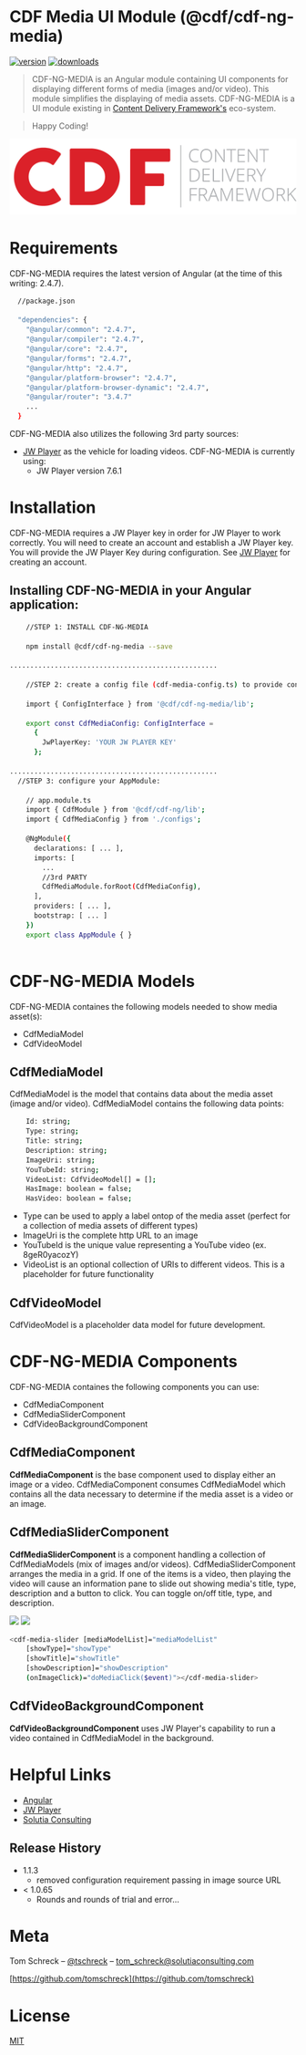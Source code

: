 # CDF Media UI Module (@cdf/cdf-ng-media)
[![version][npm-image]][npm-url]
[![downloads][downloads-image]][downloads-url]

> CDF-NG-MEDIA is an Angular module containing UI components for displaying different forms of media (images and/or video).  This module simplifies the displaying of media assets.  CDF-NG-MEDIA is a UI module existing in [Content Delivery Framework's][jwplayer-url] eco-system.

> Happy Coding!

![](logo-535x141.png)

# Requirements
CDF-NG-MEDIA requires the latest version of Angular (at the time of this writing: 2.4.7).
```sh
  //package.json
  
  "dependencies": {
    "@angular/common": "2.4.7",
    "@angular/compiler": "2.4.7",
    "@angular/core": "2.4.7",
    "@angular/forms": "2.4.7",
    "@angular/http": "2.4.7",
    "@angular/platform-browser": "2.4.7",
    "@angular/platform-browser-dynamic": "2.4.7",
    "@angular/router": "3.4.7"
	...
  }
```

CDF-NG-MEDIA also utilizes the following 3rd party sources:

* [JW Player][jwplayer-url] as the vehicle for loading videos.  CDF-NG-MEDIA is currently using:
  * JW Player version 7.6.1


# Installation
CDF-NG-MEDIA requires a JW Player key in order for JW Player to work correctly.  You will need to create an account and establish a JW Player key.  You will provide the JW Player Key during configuration.  See [JW Player][jwplayer-url] for creating an account.

## Installing CDF-NG-MEDIA in your Angular application:
```sh
    //STEP 1: INSTALL CDF-NG-MEDIA

    npm install @cdf/cdf-ng-media --save

...................................................

    //STEP 2: create a config file (cdf-media-config.ts) to provide configuration settings:

    import { ConfigInterface } from '@cdf/cdf-ng-media/lib';

    export const CdfMediaConfig: ConfigInterface =
      {
        JwPlayerKey: 'YOUR JW PLAYER KEY'
      };

...................................................
  //STEP 3: configure your AppModule:

    // app.module.ts
    import { CdfModule } from '@cdf/cdf-ng/lib';
    import { CdfMediaConfig } from './configs';
    
    @NgModule({
      declarations: [ ... ],
      imports: [
        ...
        //3rd PARTY
        CdfMediaModule.forRoot(CdfMediaConfig),
      ],
      providers: [ ... ],
      bootstrap: [ ... ]
    })
    export class AppModule { }
    
```


# CDF-NG-MEDIA Models
CDF-NG-MEDIA containes the following models needed to show media asset(s):
* CdfMediaModel
* CdfVideoModel

## **CdfMediaModel**
CdfMediaModel is the model that contains data about the media asset (image and/or video).  CdfMediaModel contains the following data points:

```sh
	Id: string;
	Type: string;
	Title: string;
	Description: string;
	ImageUri: string;
	YouTubeId: string;
	VideoList: CdfVideoModel[] = [];
	HasImage: boolean = false;
	HasVideo: boolean = false;  
```
  * Type can be used to apply a label ontop of the media asset (perfect for a collection of media assets of different types)
  * ImageUri is the complete http URL to an image
  * YouTubeId is the unique value representing a YouTube video (ex. 8geR0yacozY)
  * VideoList is an optional collection of URIs to different videos.  This is a placeholder for future functionality
  
## **CdfVideoModel**
CdfVideoModel is a placeholder data model for future development.



# CDF-NG-MEDIA Components
CDF-NG-MEDIA containes the following components you can use:
* CdfMediaComponent
* CdfMediaSliderComponent
* CdfVideoBackgroundComponent


## **CdfMediaComponent**
**CdfMediaComponent** is the base component used to display either an image or a video.  CdfMediaComponent consumes CdfMediaModel which contains all the data necessary to determine if the media asset is a video or an image.


## **CdfMediaSliderComponent**
**CdfMediaSliderComponent** is a component handling a collection of CdfMediaModels (mix of images and/or videos).   CdfMediaSliderComponent arranges the media in a grid.  If one of the items is a video, then playing the video will cause an information pane to slide out showing media's title, type, description and a button to click.  You can toggle on/off title, type, and description.

![][cdf-ng-media-slider-url]
![][cdf-ng-media-slider-video-url]

```sh
<cdf-media-slider [mediaModelList]="mediaModelList" 
    [showType]="showType"
    [showTitle]="showTitle"
    [showDescription]="showDescription"
    (onImageClick)="doMediaClick($event)"></cdf-media-slider>
```


## CdfVideoBackgroundComponent 
**CdfVideoBackgroundComponent** uses JW Player's capability to run a video contained in CdfMediaModel in the background.





# Helpful Links
* [Angular](https://angular.io/)
* [JW Player][jwplayer-url]
* [Solutia Consulting](http://solutiaconsulting.com)


## Release History

* 1.1.3
  * removed configuration requirement passing in image source URL
* < 1.0.65
  * Rounds and rounds of trial and error...

# Meta

Tom Schreck – [@tschreck](https://twitter.com/tschreck) – tom_schreck@solutiaconsulting.com

[https://github.com/tomschreck](https://github.com/tomschreck)

# License

[MIT](https://opensource.org/licenses/MIT)

[npm-image]: https://img.shields.io/npm/v/@cdf/cdf-ng-media.svg?style=flat-square
[npm-url]: https://www.npmjs.com/package/@cdf/cdf-ng-media
[downloads-image]: https://img.shields.io/npm/dm/@cdf/cdf-ng-media.svg?style=flat-square
[downloads-url]: https://npm-stat.com/charts.html?package=%40cdf%2Fcdf-ng-media&from=2017-03-01
[license-image]: https://img.shields.io/npm/l/@cdf/cdf-ng-media.svg?style=flat-square
[license-url]: http://opensource.org/licenses/MIT
[jwplayer-url]:https://www.jwplayer.com/
[cdf-url]:http://cdf.cloud/

[cdf-ng-media-slider-url]:http://admin.cdf.cloud/domain-images/cdf-media-slider-grid.png
[cdf-ng-media-slider-video-url]:http://admin.cdf.cloud/domain-images/cdf-media-slider-grid-video.png